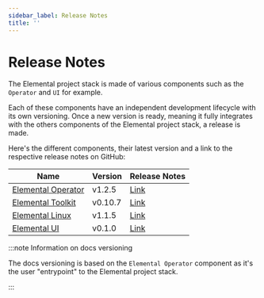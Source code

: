 ```yaml
---
sidebar_label: Release Notes
title: ''
---
```


<head>
  <link rel="canonical" href="https://elemental.docs.rancher.com/release-notes"/>
</head>

# Release Notes

The Elemental project stack is made of various components such as the `Operator` and `UI` for example.

Each of these components have an independent development lifecycle with its own versioning. Once a new version is ready, meaning it fully integrates with the others components of the Elemental project stack, a release is made.

Here's the different components, their latest version and a link to the respective release notes on GitHub:

| Name                                                                 | Version | Release Notes                                                              |
|----------------------------------------------------------------------|---------|----------------------------------------------------------------------------|
| [Elemental Operator](https://github.com/rancher/elemental-operator/) | v1.2.5  | [Link](https://github.com/rancher/elemental-operator/releases/tag/v1.2.5)  |
| [Elemental Toolkit](https://github.com/rancher/elemental-toolkit/)   | v0.10.7 | [Link](https://github.com/rancher/elemental-toolkit/releases/tag/v0.10.7)  |
| [Elemental Linux](https://github.com/rancher/elemental)              | v1.1.5  | [Link](https://github.com/rancher/elemental/releases/tag/v1.1.5)           |
| [Elemental UI](https://github.com/rancher/elemental-ui)              | v0.1.0  | [Link](https://github.com/rancher/elemental-ui/releases/tag/desktop-0.1.0) |

:::note Information on docs versioning

The docs versioning is based on the `Elemental Operator` component as it's the user "entrypoint" to the Elemental project stack.

:::
